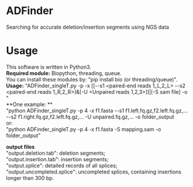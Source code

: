# ADFinder
Searching for accurate deletion/insertion segments using NGS data

# Usage
This software is written in Python3.  
**Required module:** Biopython, threading, queue.  
You can install these modules by: "pip install bio (or threading/queue)".  
**Usage:** "ADFinder_singleT.py -p <number of threads> -x <genome reference in fasta> [[--s1 <paired-end reads 1_L,2_L> --s2 <paired-end reads 1_R,2_R>]&[-U <Unpaired reads 1,2,3>]]|[-S sam file] -o <output folder>"  
**One example: **  
  "python ADFinder_singleT.py -p 4 -x f1.fasta --s1 f1.left.fq.gz,f2.left.fq.gz,... --s2 f1.right.fq.gz,f2.left.fq.gz,... -U unpaired.fq.gz,... -o folder_output  
or:  
"python ADFinder_singleT.py -p 4 -x f1.fasta -S mapping.sam -o folder_output"  

**output files**  
"output.deletion.tab": deletion segments;  
"output.insertion.tab": insertion segments;  
"output.splice": detailed records of all splices;  
"output.uncompleted.splice": uncompleted splices, containing insertions longer than 300 bp.  
